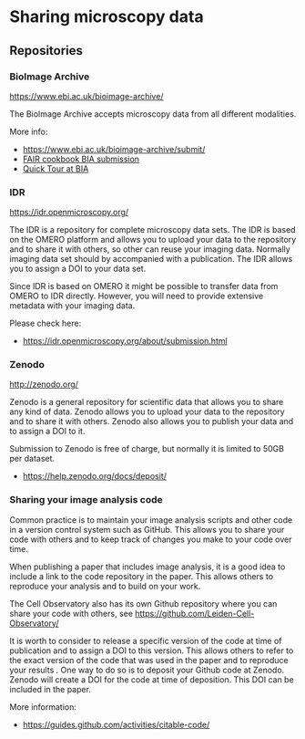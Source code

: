 # Sharing microscopy data

## Repositories 

### BioImage Archive
<https://www.ebi.ac.uk/bioimage-archive/>

The BioImage Archive accepts microscopy data from all different modalities. 

More info:
- <https://www.ebi.ac.uk/bioimage-archive/submit/>
- [FAIR cookbook BIA submission](https://faircookbook.elixir-europe.org/content/recipes/applied-examples/BIA_submission.html)
- [Quick Tour at BIA](https://www.ebi.ac.uk/training/online/courses/bioimage-archive-quick-tour/)

### IDR
<https://idr.openmicroscopy.org/>

The IDR is a repository for complete microscopy data sets. The IDR is based on the OMERO platform and allows you to upload your data to the repository and to share it with others, so other can reuse your imaging data. Normally imaging data set should by accompanied with a publication. The IDR allows you to assign a DOI to your data set.

Since IDR is based on OMERO it might be possible to transfer data from OMERO to IDR directly. However, you will need to provide extensive metadata with your imaging data.

Please check here:
- <https://idr.openmicroscopy.org/about/submission.html>

### Zenodo
<http://zenodo.org/>

Zenodo is a general repository for scientific data that allows you to share any kind of data. Zenodo allows you to upload your data to the repository and to share it with others. Zenodo also allows you to publish your data and to assign a DOI to it.

Submission to Zenodo is free of charge, but normally it is limited to 50GB per dataset.

- <https://help.zenodo.org/docs/deposit/>

### Sharing your image analysis code
Common practice is to maintain your image analysis scripts and other code in a version control system such as GitHub. This allows you to share your code with others and to keep track of changes you make to your code over time.

When publishing a paper that includes image analysis, it is a good idea to include a link to the code repository in the paper. This allows others to reproduce your analysis and to build on your work.

The Cell Observatory also has its own Github repository where you can share your code with others, see <https://github.com/Leiden-Cell-Observatory/>

It is worth to consider to release a specific version of the code at time of publication and to assign a DOI to this version. This allows others to refer to the exact version of the code that was used in the paper and to reproduce your results
.
One way to do so is to deposit your Github code at Zenodo. Zenodo will create a DOI for the code at time of deposition. This DOI can be included in the paper.

More information:
- <https://guides.github.com/activities/citable-code/>